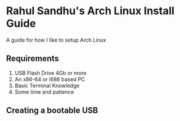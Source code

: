 # Rahul Sandhu's Arch Linux Install Guide
A guide for how I like to setup Arch Linux
## Requirements
1) USB Flash Drive 4Gb or more
2) An x86-64 or i686 based PC
3) Basic Terminal Knowledge
4) Some time and patience
## Creating a bootable USB
